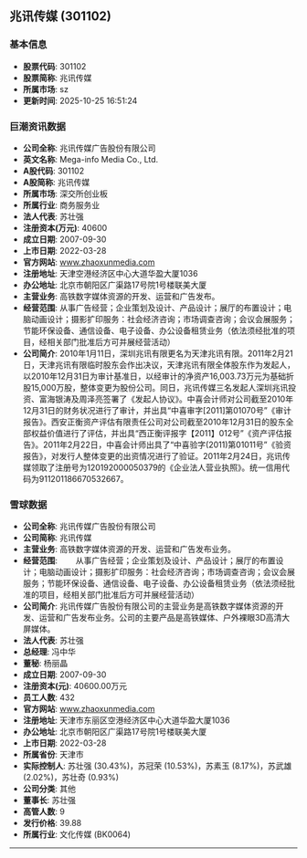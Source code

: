 ## 兆讯传媒 (301102)

### 基本信息

- **股票代码**: 301102
- **股票简称**: 兆讯传媒
- **所属市场**: sz
- **更新时间**: 2025-10-25 16:51:24

### 巨潮资讯数据

- **公司全称**: 兆讯传媒广告股份有限公司
- **英文名称**: Mega-info Media Co., Ltd.
- **A股代码**: 301102
- **A股简称**: 兆讯传媒
- **所属市场**: 深交所创业板
- **所属行业**: 商务服务业
- **法人代表**: 苏壮强
- **注册资本(万元)**: 40600
- **成立日期**: 2007-09-30
- **上市日期**: 2022-03-28
- **官方网站**: www.zhaoxunmedia.com
- **注册地址**: 天津空港经济区中心大道华盈大厦1036
- **办公地址**: 北京市朝阳区广渠路17号院1号楼联美大厦
- **主营业务**: 高铁数字媒体资源的开发、运营和广告发布。
- **经营范围**: 从事广告经营；企业策划及设计、产品设计；展厅的布置设计；电脑动画设计；摄影扩印服务：社会经济咨询；市场调查咨询；会议会展服务；节能环保设备、通信设备、电子设备、办公设备租赁业务（依法须经批准的项目，经相关部门批准后方可并展经营活动）
- **公司简介**: 2010年1月11日，深圳兆讯有限更名为天津兆讯有限。2011年2月21日，天津兆讯有限临时股东会作出决议，天津兆讯有限全体股东作为发起人，以2010年12月31日为审计基准日，以经审计的净资产16,003.73万元为基础折股15,000万股，整体变更为股份公司。同日，兆讯传媒三名发起人深圳兆讯投资、富海银涛及周泽亮签署了《发起人协议》。中喜会计师对公司截至2010年12月31日的财务状况进行了审计，并出具“中喜审字[2011]第01070号”《审计报告》。西安正衡资产评估有限责任公司对公司截至2010年12月31日的股东全部权益价值进行了评估，并出具“西正衡评报字【2011】012号”《资产评估报告》。2011年2月22日，中喜会计师出具了“中喜验字(2011)第01011号”《验资报告》，对发行人整体变更的出资情况进行了验证。2011年2月24日，兆讯传媒领取了注册号为120192000050379的《企业法人营业执照》。统一信用代码为911201186670532667。

### 雪球数据

- **公司全称**: 兆讯传媒广告股份有限公司
- **公司简称**: 兆讯传媒
- **主营业务**: 高铁数字媒体资源的开发、运营和广告发布业务。
- **经营范围**: 　　从事广告经营；企业策划及设计、产品设计；展厅的布置设计；电脑动画设计；摄影扩印服务：社会经济咨询；市场调查咨询；会议会展服务；节能环保设备、通信设备、电子设备、办公设备租赁业务（依法须经批准的项目，经相关部门批准后方可并展经营活动）
- **公司简介**: 兆讯传媒广告股份有限公司的主营业务是高铁数字媒体资源的开发、运营和广告发布业务。公司的主要产品是高铁媒体、户外裸眼3D高清大屏媒体。
- **法人代表**: 苏壮强
- **总经理**: 冯中华
- **董秘**: 杨丽晶
- **成立日期**: 2007-09-30
- **注册资本(元)**: 40600.00万元
- **员工人数**: 432
- **官方网站**: www.zhaoxunmedia.com
- **注册地址**: 天津市东丽区空港经济区中心大道华盈大厦1036
- **办公地址**: 北京市朝阳区广渠路17号院1号楼联美大厦
- **上市日期**: 2022-03-28
- **所属省份**: 天津市
- **实际控制人**: 苏壮强 (30.43%)，苏冠荣 (10.53%)，苏素玉 (8.17%)，苏武雄 (2.02%)，苏壮奇 (0.93%)
- **公司分类**: 其他
- **董事长**: 苏壮强
- **高管人数**: 9
- **发行价格**: 39.88
- **所属行业**: 文化传媒 (BK0064)

---